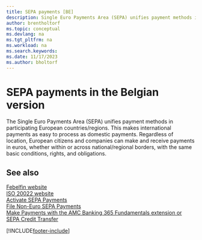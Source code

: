 ```yaml
---
title: SEPA payments [BE]
description: Single Euro Payments Area (SEPA) unifies payment methods in participating European countries/regions and international payments as easy to process as domestic payments.
author: brentholtorf
ms.topic: conceptual
ms.devlang: na
ms.tgt_pltfrm: na
ms.workload: na
ms.search.keywords:
ms.date: 11/17/2023
ms.author: bholtorf
---
```

# SEPA payments in the Belgian version

The Single Euro Payments Area (SEPA) unifies payment methods in participating European countries/regions. This makes international payments as easy to process as domestic payments. Regardless of location, European citizens and companies can make and receive payments in euros, whether within or across national/regional borders, with the same basic conditions, rights, and obligations.  

## See also

[Febelfin website](https://go.microsoft.com/fwlink/?LinkId=275119)   
[ISO 20022 website](https://go.microsoft.com/fwlink/?LinkId=275120)   
[Activate SEPA Payments](../includes/BENL/activate-sepa-payments.md)   
[File Non-Euro SEPA Payments](/dynamics365/business-central/LocalFunctionality/Belgium/belgian-electronic-payments#file-non-euro-sepa-payments)  
[Make Payments with the AMC Banking 365 Fundamentals extension or SEPA Credit Transfer](../../finance-make-payments-with-bank-data-conversion-service-or-sepa-credit-transfer.md)  

[!INCLUDE[footer-include](../../includes/footer-banner.md)]